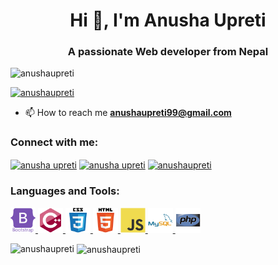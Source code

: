 
<h1 align="center">Hi 👋, I'm Anusha Upreti</h1>
<h3 align="center">A passionate Web developer from Nepal </h3>

<p align="left"> <img src="https://komarev.com/ghpvc/?username=anushaupreti&label=Profile%20views&color=0e75b6&style=flat" alt="anushaupreti" /> </p>

<p align="left"> <a href="https://github.com/ryo-ma/github-profile-trophy"><img src="https://github-profile-trophy.vercel.app/?username=anushaupreti" alt="anushaupreti" /></a> </p>

- 📫 How to reach me **anushaupreti99@gmail.com**

<h3 align="left">Connect with me:</h3>
<p align="left">
<a href="https://linkedin.com/in/anusha upreti" target="blank"><img align="center" src="" alt="anusha upreti" height="30" width="40" /></a>
<a href="https://fb.com/anusha upreti" target="blank"><img align="center" src="" alt="anusha upreti" height="30" width="40" /></a>
<a href="https://instagram.com/anushaupreti" target="blank"><img align="center" src="" alt="anushaupreti" height="30" width="40" /></a>
</p>

<h3 align="left">Languages and Tools:</h3>
<p align="left"> <a href="https://getbootstrap.com" target="_blank"> <img src="https://raw.githubusercontent.com/devicons/devicon/master/icons/bootstrap/bootstrap-plain-wordmark.svg" alt="bootstrap" width="40" height="40"/> </a> <a href="https://www.w3schools.com/cpp/" target="_blank"> <img src="https://raw.githubusercontent.com/devicons/devicon/master/icons/cplusplus/cplusplus-original.svg" alt="cplusplus" width="40" height="40"/> </a> <a href="https://www.w3schools.com/css/" target="_blank"> <img src="https://raw.githubusercontent.com/devicons/devicon/master/icons/css3/css3-original-wordmark.svg" alt="css3" width="40" height="40"/> </a> <a href="https://www.w3.org/html/" target="_blank"> <img src="https://raw.githubusercontent.com/devicons/devicon/master/icons/html5/html5-original-wordmark.svg" alt="html5" width="40" height="40"/> </a> <a href="https://developer.mozilla.org/en-US/docs/Web/JavaScript" target="_blank"> <img src="https://raw.githubusercontent.com/devicons/devicon/master/icons/javascript/javascript-original.svg" alt="javascript" width="40" height="40"/> </a> <a href="https://www.mysql.com/" target="_blank"> <img src="https://raw.githubusercontent.com/devicons/devicon/master/icons/mysql/mysql-original-wordmark.svg" alt="mysql" width="40" height="40"/> </a> <a href="https://www.php.net" target="_blank"> <img src="https://raw.githubusercontent.com/devicons/devicon/master/icons/php/php-original.svg" alt="php" width="40" height="40"/> </a> </p>

<p><img align="left" src="https://github-readme-stats.vercel.app/api/top-langs?username=anushaupreti&show_icons=true&locale=en&layout=compact" alt="anushaupreti" /></p>

<p>&nbsp;<img align="center" src="https://github-readme-stats.vercel.app/api?username=anushaupreti&show_icons=true&locale=en" alt="anushaupreti" /></p>

